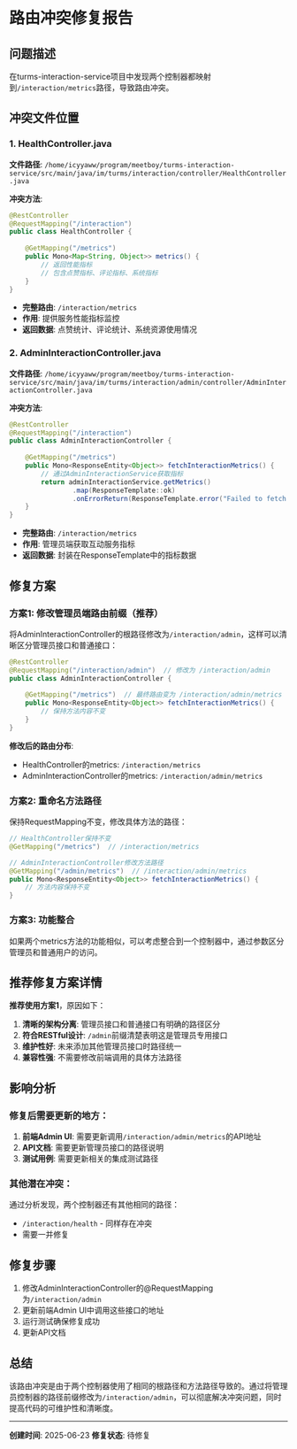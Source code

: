# 路由冲突修复报告

## 问题描述
在turms-interaction-service项目中发现两个控制器都映射到`/interaction/metrics`路径，导致路由冲突。

## 冲突文件位置

### 1. HealthController.java
**文件路径**: `/home/icyyaww/program/meetboy/turms-interaction-service/src/main/java/im/turms/interaction/controller/HealthController.java`

**冲突方法**:
```java
@RestController
@RequestMapping("/interaction")
public class HealthController {
    
    @GetMapping("/metrics")
    public Mono<Map<String, Object>> metrics() {
        // 返回性能指标
        // 包含点赞指标、评论指标、系统指标
    }
}
```
- **完整路由**: `/interaction/metrics`
- **作用**: 提供服务性能指标监控
- **返回数据**: 点赞统计、评论统计、系统资源使用情况

### 2. AdminInteractionController.java
**文件路径**: `/home/icyyaww/program/meetboy/turms-interaction-service/src/main/java/im/turms/interaction/admin/controller/AdminInteractionController.java`

**冲突方法**:
```java
@RestController
@RequestMapping("/interaction")
public class AdminInteractionController {
    
    @GetMapping("/metrics")
    public Mono<ResponseEntity<Object>> fetchInteractionMetrics() {
        // 通过AdminInteractionService获取指标
        return adminInteractionService.getMetrics()
                .map(ResponseTemplate::ok)
                .onErrorReturn(ResponseTemplate.error("Failed to fetch metrics"));
    }
}
```
- **完整路由**: `/interaction/metrics`
- **作用**: 管理员端获取互动服务指标
- **返回数据**: 封装在ResponseTemplate中的指标数据

## 修复方案

### 方案1: 修改管理员端路由前缀（推荐）
将AdminInteractionController的根路径修改为`/interaction/admin`，这样可以清晰区分管理员接口和普通接口：

```java
@RestController
@RequestMapping("/interaction/admin")  // 修改为 /interaction/admin
public class AdminInteractionController {
    
    @GetMapping("/metrics")  // 最终路由变为 /interaction/admin/metrics
    public Mono<ResponseEntity<Object>> fetchInteractionMetrics() {
        // 保持方法内容不变
    }
}
```

**修改后的路由分布**:
- HealthController的metrics: `/interaction/metrics`
- AdminInteractionController的metrics: `/interaction/admin/metrics`

### 方案2: 重命名方法路径
保持RequestMapping不变，修改具体方法的路径：

```java
// HealthController保持不变
@GetMapping("/metrics")  // /interaction/metrics

// AdminInteractionController修改方法路径
@GetMapping("/admin/metrics")  // /interaction/admin/metrics
public Mono<ResponseEntity<Object>> fetchInteractionMetrics() {
    // 方法内容保持不变
}
```

### 方案3: 功能整合
如果两个metrics方法的功能相似，可以考虑整合到一个控制器中，通过参数区分管理员和普通用户的访问。

## 推荐修复方案详情

**推荐使用方案1**，原因如下：
1. **清晰的架构分离**: 管理员接口和普通接口有明确的路径区分
2. **符合RESTful设计**: `/admin`前缀清楚表明这是管理员专用接口
3. **维护性好**: 未来添加其他管理员接口时路径统一
4. **兼容性强**: 不需要修改前端调用的具体方法路径

## 影响分析

### 修复后需要更新的地方：
1. **前端Admin UI**: 需要更新调用`/interaction/admin/metrics`的API地址
2. **API文档**: 需要更新管理员接口的路径说明
3. **测试用例**: 需要更新相关的集成测试路径

### 其他潜在冲突：
通过分析发现，两个控制器还有其他相同的路径：
- `/interaction/health` - 同样存在冲突
- 需要一并修复

## 修复步骤
1. 修改AdminInteractionController的@RequestMapping为`/interaction/admin`
2. 更新前端Admin UI中调用这些接口的地址
3. 运行测试确保修复成功
4. 更新API文档

## 总结
该路由冲突是由于两个控制器使用了相同的根路径和方法路径导致的。通过将管理员控制器的路径前缀修改为`/interaction/admin`，可以彻底解决冲突问题，同时提高代码的可维护性和清晰度。

---
**创建时间**: 2025-06-23
**修复状态**: 待修复